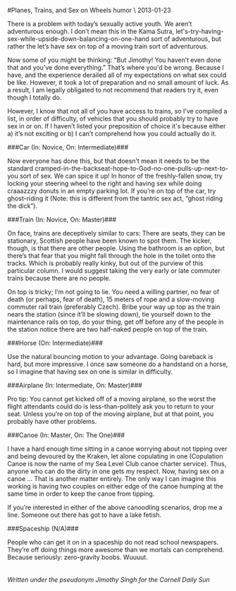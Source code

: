 <!-- layout: post
title: Planes, Trains, and Sex on Wheels
categories: 
- humor
-->
#Planes, Trains, and Sex on Wheels
<tag>humor</tag> \\ 2013-01-23

There is a problem with today’s sexually active youth. We aren’t adventurous enough. I don’t mean this in the Kama Sutra, let's-try-having-sex-while-upside-down-balancing-on-one-hand sort of adventurous, but rather the let’s have sex on top of a moving train sort of adventurous.

Now some of you might be thinking: “But Jimothy! You haven’t even done that and you’ve done everything.” That’s where you'd be wrong. Because I have, and the experience derailed all of my expectations on what sex could be like. However, it took a lot of preparation and no small amount of luck. As a result, I am legally obligated to not recommend that readers try it, even though I totally do.

However, I know that not all of you have access to trains, so I’ve compiled a list, in order of difficulty, of vehicles that you should probably try to have sex in or on. If I haven’t listed your preposition of choice it's because either a) it’s not exciting or b) I can’t comprehend how you could actually do it.
<!-- more -->


###Car (In: Novice, On: Intermediate)###

Now everyone has done this, but that doesn’t mean it needs to be the standard cramped-in-the-backseat-hope-to-God-no-one-pulls-up-next-to-you sort of sex. We can spice it up! In honor of the freshly-fallen snow, try locking your steering wheel to the right and having sex while doing craaazzzy donuts in an empty parking lot.  If you’re on top of the car, try ghost-riding it (Note: this is different from the tantric sex act, “ghost riding the dick”). 

###Train (In: Novice, On: Master)###

On face, trains are deceptively similar to cars: There are seats, they can be stationary, Scottish people have been known to spot them.  The kicker, though, is that there are other people. Using the bathroom is an option, but there’s that fear that you might fall through the hole in the toilet onto the tracks. Which is probably really kinky, but out of the purview of this particular column. I would suggest taking the very early or late commuter trains because there are no people.

On top is tricky; I’m not going to lie.  You need a willing partner, no fear of death (or perhaps, fear of death), 15 meters of rope and a slow-moving commuter rail train (preferably Czech).  Bribe your way up top as the train nears the station (since it’ll be slowing down), tie yourself down to the maintenance rails on top, do your thing, get off before any of the people in the station notice there are two half-naked people on top of the train.

###Horse (On: Intermediate)###

Use the natural bouncing motion to your advantage.  Going bareback is hard, but more impressive.  I once saw someone do a handstand on a horse, so I imagine that having sex on one is similar in difficulty.

###Airplane (In: Intermediate, On: Master)###

Pro tip: You cannot get kicked off of a moving airplane, so the worst the flight attendants could do is less-than-politely ask you to return to your seat. Unless you’re on top of the moving airplane, but at that point, you probably have other problems.

###Canoe (In: Master, On: The One)###

I have a hard enough time sitting in a canoe worrying about not tipping over and being devoured by the Kraken, let alone copulating in one (Copulation Canoe is now the name of my Sea Level Club canoe charter service). Thus, anyone who can do the dirty in one gets my respect.  Now, having sex on a canoe ... That is another matter entirely. The only way I can imagine this working is having two couples on either edge of the canoe humping at the same time in order to keep the canoe from tipping.

If you’re interested in either of the above canoodling scenarios, drop me a line.  Someone out there has got to have a lake fetish.

###Spaceship (N/A)###

People who can get it on in a spaceship do not read school newspapers.  They’re off doing things more awesome than we mortals can comprehend.  Because seriously: zero-gravity boobs. Wuuuut.
<br/><br/><br/>
*Written under the pseudonym Jimothy Singh for the Cornell Daily Sun*

